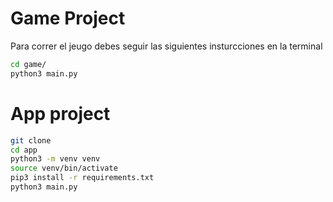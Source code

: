 # Game Project

Para correr el jeugo debes seguir las siguientes insturcciones en la terminal

```sh
cd game/
python3 main.py
```

# App project

```sh
git clone
cd app
python3 -m venv venv
source venv/bin/activate
pip3 install -r requirements.txt
python3 main.py
```